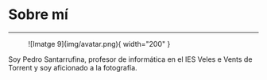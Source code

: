 # Sobre mí
---

<figure markdown>
  ![Imatge 9](img/avatar.png){ width="200" }
  <!-- <figcaption>Rack de comunicaciones</figcaption> -->
</figure> 


Soy Pedro Santarrufina, profesor de informática en el IES Veles e Vents de Torrent y soy aficionado a la fotografía.